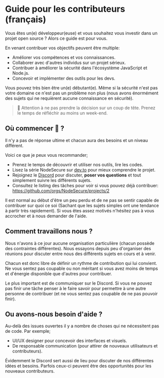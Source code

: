 # Guide pour les contributeurs (français)

Vous êtes un(e) développeur(euse) et vous souhaitez vous investir dans un projet open source ? Alors ce guide est pour vous.

En venant contribuer vos objectifs peuvent être multiple:

- Améliorer vos compétences et vos connaissances.
- Collaborer avec d'autres individus sur un projet sérieux.
- Contribuer à améliorer la sécurité dans l'écosystème JavaScript et Node.js.
- Concevoir et implémenter des outils pour les devs.

Vous pouvez très bien être un(e) débutant(e). Même si la sécurité n'est pas votre domaine ce n'est pas un problème non plus (nous avons énormément des sujets qui ne requièrent aucune connaissance en sécurité).

> 👀 Attention à ne pas prendre la décision sur un coup de tête. Prenez le temps de réfléchir au moins un week-end.

## Où commencer 🐤 ?

Il n'y a pas de réponse ultime et chacun aura des besoins et un niveau différent.

Voici ce que je peux vous recommander;

- Prenez le temps de découvrir et utiliser nos outils, lire les codes.
- Lisez la série NodeSecure sur [dev.to](https://dev.to/fraxken/node-secure-release-v0-4-0-2oih) pour mieux comprendre le projet.
- Rejoignez le [Discord](https://discord.gg/4Wn8rjAtB4) pour discuter, **poser vos questions** et tout simplement suivre les différents sujets.
- Consultez le listing des tâches pour voir si vous pouvez déjà contribuer: https://github.com/orgs/NodeSecure/projects/2

Il est normal au début d'être un peu perdu et de ne pas se sentir capable de contribuer sur quoi ce soi (Sachant que les sujets simples ont une tendance à partir très rapidement). Si vous êtes assez motivés n'hésitez pas à vous accrocher et à nous demander de l'aide.

## Comment travaillons nous ?

Nous n'avons à ce jour aucune organisation particulière (chacun possède des contraintes différentes). Nous essayons depuis peu d'organiser des réunions pour discuter entre nous des différents sujets en cours et à venir.

Chacun est donc libre de définir un rythme de contribution qui lui convient. Ne vous sentez pas coupable ou non méritant si vous avez moins de temps et d'énergie disponible que d'autres pour contribuer.

Le plus important est de communiquer sur le Discord. Si vous ne pouvez pas finir une tâche penser à le faire savoir pour permettre à une autre personne de contribuer (et ne vous sentez pas coupable de ne pas pouvoir finir).

## Ou avons-nous besoin d'aide ?

Au-delà des issues ouvertes il y a nombre de choses qui ne nécessitent pas de code. Par exemple;

- UI/UX designer pour concevoir des interfaces et visuels.
- De responsable communication (pour attirer de nouveaux utilisateurs et contributeurs).

Évidemment le Discord sert aussi de lieu pour discuter de nos différentes idées et besoins. Parfois ceux-ci peuvent être des opportunités pour les nouveaux contributeurs.
